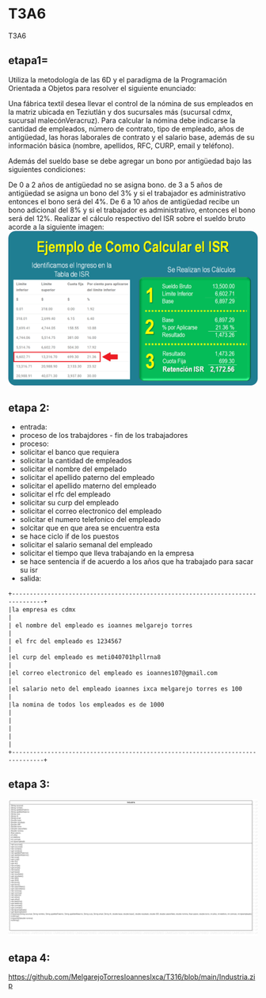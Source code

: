 # T3A6
T3A6
## etapa1=
Utiliza la metodología de las 6D y el paradigma de la Programación Orientada a Objetos para resolver el siguiente enunciado:

Una fábrica textil desea llevar el control de la nómina de sus empleados en la matriz ubicada en Teziutlán y dos sucursales más (sucursal cdmx, sucursal malecónVeracruz). Para calcular la nómina debe indicarse la cantidad de empleados, número de contrato, tipo de empleado, años de antigüedad, las horas laborales de contrato y el salario base, además de su información básica (nombre, apellidos, RFC, CURP, email y teléfono).

Además del sueldo base se debe agregar un bono por antigüedad bajo las siguientes condiciones:

De 0 a 2 años de antigüedad no se asigna bono.
de 3 a 5 años de antigüedad se asigna un bono del 3% y si el trabajador es administrativo entonces el bono será del 4%.
De 6 a 10 años de antigüedad recibe un bono adicional del 8% y si el trabajador es administrativo, entonces el bono será del 12%.
Realizar el cálculo respectivo del ISR sobre el sueldo bruto acorde a la siguiente imagen:
![](https://github.com/MelgarejoTorresIoannesIxca/T316/blob/main/Ejemplo-de-Como-Calcular-el-ISR.png)
## etapa 2:
- entrada:
- proceso de los trabajdores - fin de los trabajadores
- proceso:
- solicitar el banco que requiera
- solicitar la cantidad de empleados
- solicitar el nombre del empelado
- solicitar el apellido paterno del empleado
- solicitar el apellido materno del empleado
- solicitar el rfc del empleado 
- solicitar su curp del empleado
- solicitar el correo electronico del empleado
- solicitar el numero telefonico del empleado 
- solcitar que en que area se encuentra esta
- se hace ciclo if de los puestos
- solicitar el salario semanal del empleado
- solicitar el tiempo que lleva trabajando en la empresa
- se hace sentencia if de acuerdo  a los años que ha trabajado para sacar su isr
- salida:
~~~
+-------------------------------------------------------------------------------+
|la empresa es cdmx                                                             |
| el nombre del empleado es ioannes melgarejo torres                            |
| el frc del empleado es 1234567                                                |
|el curp del empleado es meti040701hpllrna8                                     |
|el correo electronico del empleado es ioannes107@gmail.com                     |
|el salario neto del empleado ioannes ixca melgarejo torres es 100              |
|la nomina de todos los empleados es de 1000                                    |
|                                                                               |
|                                                                               |
+-------------------------------------------------------------------------------+
~~~
## etapa 3:
![](https://github.com/MelgarejoTorresIoannesIxca/T316/blob/main/T3A6.png)
 ## etapa 4:
 https://github.com/MelgarejoTorresIoannesIxca/T316/blob/main/Industria.zip

